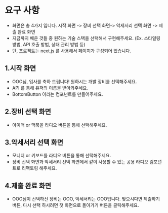 # 요구 사항

- 화면은 총 4가지 입니다. 시작 화면 -> 장비 선택 화면-> 악세서리 선택 화면 -> 제출 완료 화면
- 지금까지 배운 것들 중 원하는 기술 스택을 선택해서 구현해주세요. (Ex. 스타일링 방법, API 호출 방법, 상태 관리 방법 등)
- 단, 프로젝트는 next.js 를 사용해서 페이지가 구성되어 있습니다.

## 1.시작 화면

- OOO님, 입사를 축하 드립니다! 원하시는 개발 장비를 선택해주세요.
- API 를 통해 유저의 이름을 받아와주세요.
- BottomButton 이라는 컴포넌트를 만들어주세요.

## 2.장비 선택 화면

- 아이맥 or 맥북을 라디오 버튼을 통해 선택해주세요.

## 3.악세서리 선택 화면

- 모니터 or 키보드를 라디오 버튼을 통해 선택해주세요.
- 장비 선택 화면과 악세서리 선택 화면에서 같이 사용할 수 있는 공용 라디오 컴포넌트로 리팩토링 해주세요.

## 4.제출 완료 화면

- OOO님이 선택하신 장비는 OOO, 악세서리는 OOO입니다. 맞으시다면 제출하기 버튼, 다시 선택 하시려면 첫 화면으로 돌아가기 버튼을 클릭해주세요.
